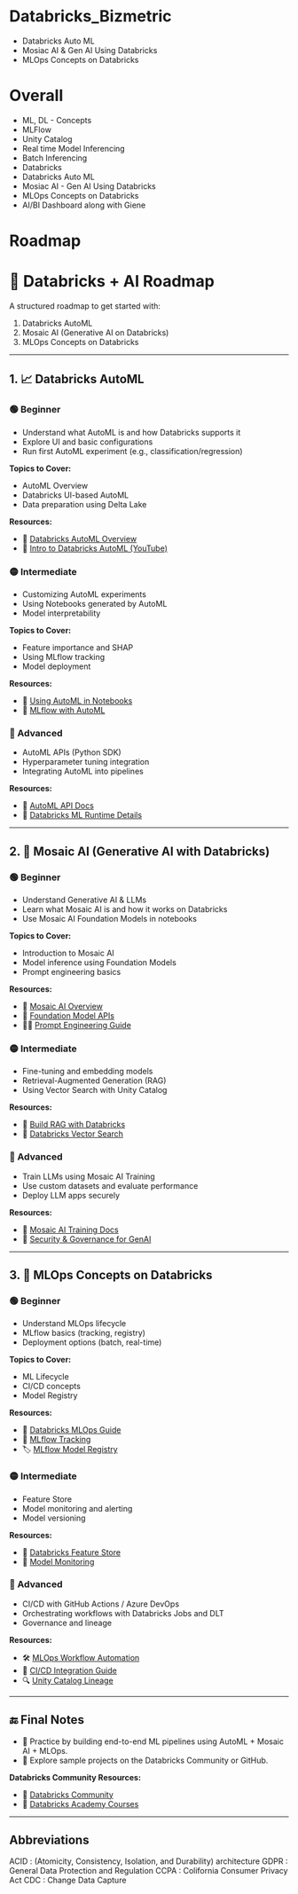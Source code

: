 # Databricks_Bizmetric
- Databricks Auto ML 
- Mosiac AI & Gen AI Using Databricks
- MLOps Concepts on Databricks

# Overall 
- ML, DL - Concepts
- MLFlow
- Unity Catalog
- Real time Model Inferencing
- Batch Inferencing
- Databricks
 - Databricks Auto ML
 - Mosiac AI - Gen AI Using Databricks
 - MLOps Concepts on Databricks
- AI/BI Dashboard along with Giene

# Roadmap
# 🚀 Databricks + AI Roadmap

A structured roadmap to get started with:
1. Databricks AutoML
2. Mosaic AI (Generative AI on Databricks)
3. MLOps Concepts on Databricks

---

## 1. 📈 Databricks AutoML

### 🟢 Beginner
- Understand what AutoML is and how Databricks supports it
- Explore UI and basic configurations
- Run first AutoML experiment (e.g., classification/regression)

**Topics to Cover:**
- AutoML Overview
- Databricks UI-based AutoML
- Data preparation using Delta Lake

**Resources:**
- 📘 [Databricks AutoML Overview](https://docs.databricks.com/en/machine-learning/automl/index.html)
- 🎥 [Intro to Databricks AutoML (YouTube)](https://www.youtube.com/watch?v=t5smyJmRAjU)

### 🟡 Intermediate
- Customizing AutoML experiments
- Using Notebooks generated by AutoML
- Model interpretability

**Topics to Cover:**
- Feature importance and SHAP
- Using MLflow tracking
- Model deployment

**Resources:**
- 📘 [Using AutoML in Notebooks](https://docs.databricks.com/en/machine-learning/automl/experiments.html)
- 🧪 [MLflow with AutoML](https://mlflow.org/docs/latest/index.html)

### 🔴 Advanced
- AutoML APIs (Python SDK)
- Hyperparameter tuning integration
- Integrating AutoML into pipelines

**Resources:**
- 📘 [AutoML API Docs](https://docs.databricks.com/en/api/python/workspace/mlflow.html)
- 🧱 [Databricks ML Runtime Details](https://docs.databricks.com/en/machine-learning/index.html)

---

## 2. 🤖 Mosaic AI (Generative AI with Databricks)

### 🟢 Beginner
- Understand Generative AI & LLMs
- Learn what Mosaic AI is and how it works on Databricks
- Use Mosaic AI Foundation Models in notebooks

**Topics to Cover:**
- Introduction to Mosaic AI
- Model inference using Foundation Models
- Prompt engineering basics

**Resources:**
- 📘 [Mosaic AI Overview](https://www.databricks.com/product/mosaic-ai)
- 🧱 [Foundation Model APIs](https://docs.databricks.com/en/generative-ai/foundation-models/index.html)
- 🧑‍🏫 [Prompt Engineering Guide](https://docs.databricks.com/en/generative-ai/prompt-engineering.html)

### 🟡 Intermediate
- Fine-tuning and embedding models
- Retrieval-Augmented Generation (RAG)
- Using Vector Search with Unity Catalog

**Resources:**
- 📘 [Build RAG with Databricks](https://docs.databricks.com/en/generative-ai/rag/index.html)
- 📘 [Databricks Vector Search](https://docs.databricks.com/en/generative-ai/vector-search/index.html)

### 🔴 Advanced
- Train LLMs using Mosaic AI Training
- Use custom datasets and evaluate performance
- Deploy LLM apps securely

**Resources:**
- 📘 [Mosaic AI Training Docs](https://docs.databricks.com/en/generative-ai/mosaic-ai-training/index.html)
- 🔐 [Security & Governance for GenAI](https://www.databricks.com/blog/secure-govern-genai)

---

## 3. 🔁 MLOps Concepts on Databricks

### 🟢 Beginner
- Understand MLOps lifecycle
- MLflow basics (tracking, registry)
- Deployment options (batch, real-time)

**Topics to Cover:**
- ML Lifecycle
- CI/CD concepts
- Model Registry

**Resources:**
- 📘 [Databricks MLOps Guide](https://docs.databricks.com/en/mlops/index.html)
- 📘 [MLflow Tracking](https://mlflow.org/docs/latest/tracking.html)
- 🏷️ [MLflow Model Registry](https://mlflow.org/docs/latest/model-registry.html)

### 🟡 Intermediate
- Feature Store
- Model monitoring and alerting
- Model versioning

**Resources:**
- 🧱 [Databricks Feature Store](https://docs.databricks.com/en/machine-learning/feature-store/index.html)
- 📘 [Model Monitoring](https://docs.databricks.com/en/mlops/model-monitoring.html)

### 🔴 Advanced
- CI/CD with GitHub Actions / Azure DevOps
- Orchestrating workflows with Databricks Jobs and DLT
- Governance and lineage

**Resources:**
- 🛠️ [MLOps Workflow Automation](https://docs.databricks.com/en/mlops/mlops-workflows.html)
- 🧪 [CI/CD Integration Guide](https://docs.databricks.com/en/dev-tools/ci-cd/index.html)
- 🔍 [Unity Catalog Lineage](https://docs.databricks.com/en/data-governance/unity-catalog/data-lineage.html)

---

## 🔚 Final Notes
- 🧭 Practice by building end-to-end ML pipelines using AutoML + Mosaic AI + MLOps.
- 🧪 Explore sample projects on the Databricks Community or GitHub.

**Databricks Community Resources:**
- 💬 [Databricks Community](https://community.databricks.com/)
- 🧠 [Databricks Academy Courses](https://academy.databricks.com/)

---
## Abbreviations
ACID : (Atomicity, Consistency, Isolation, and Durability) architecture 
GDPR : General Data Protection and Regulation
CCPA : Colifornia Consumer Privacy Act
CDC  : Change Data Capture

